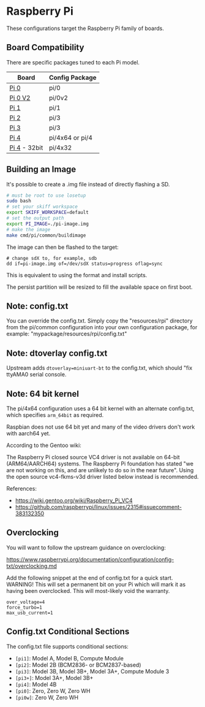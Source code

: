 # Raspberry Pi

These configurations target the Raspberry Pi family of boards.

## Board Compatibility

There are specific packages tuned to each Pi model.

| **Board**       | **Config Package** |
| --------------- | -----------------  |
| [Pi 0]          | pi/0               |
| [Pi 0 V2]       | pi/0v2             |
| [Pi 1]          | pi/1               |
| [Pi 2]          | pi/3               |
| [Pi 3]          | pi/3               |
| [Pi 4]          | pi/4x64 or pi/4    |
| [Pi 4] - 32bit  | pi/4x32            |

[Pi 0]: https://www.raspberrypi.org/products/raspberry-pi-zero/
[Pi 0 V2]: https://www.raspberrypi.com/products/raspberry-pi-zero-2-w/
[Pi 1]: https://www.raspberrypi.org/products/raspberry-pi-1-model-b/
[Pi 2]: https://www.raspberrypi.org/products/raspberry-pi-2-model-b/
[Pi 3]: https://www.raspberrypi.org/products/raspberry-pi-3-model-b/
[Pi 4]: https://www.raspberrypi.org/products/raspberry-pi-4-model-b/

## Building an Image

It's possible to create a .img file instead of directly flashing a SD.

```sh
# must be root to use losetup
sudo bash
# set your skiff workspace
export SKIFF_WORKSPACE=default
# set the output path
export PI_IMAGE=./pi-image.img
# make the image
make cmd/pi/common/buildimage
```

The image can then be flashed to the target:

```
# change sdX to, for example, sdb
dd if=pi-image.img of=/dev/sdX status=progress oflag=sync
```

This is equivalent to using the format and install scripts.

The persist partition will be resized to fill the available space on first boot.

## Note: config.txt

You can override the config.txt. Simply copy the "resources/rpi" directory from
the pi/common configuration into your own configuration package, for example:
"mypackage/resources/rpi/config.txt"

## Note: dtoverlay config.txt

Upstream adds `dtoverlay=miniuart-bt` to the config.txt, which should "fix
ttyAMA0 serial console.

## Note: 64 bit kernel

The pi/4x64 configuration uses a 64 bit kernel with an alternate config.txt,
which specifies `arm_64bit` as required.

Raspbian does not use 64 bit yet and many of the video drivers don't work with
aarch64 yet.

According to the Gentoo wiki:

  The Raspberry Pi closed source VC4 driver is not available on 64-bit
  (ARM64/AARCH64) systems. The Raspberry Pi foundation has stated "we are not
  working on this, and are unlikely to do so in the near future". Using the open
  source vc4-fkms-v3d driver listed below instead is recommended.

References:

 - https://wiki.gentoo.org/wiki/Raspberry_Pi_VC4
 - https://github.com/raspberrypi/linux/issues/2315#issuecomment-383132350

## Overclocking

You will want to follow the upstream guidance on overclocking: 

https://www.raspberrypi.org/documentation/configuration/config-txt/overclocking.md

Add the following snippet at the end of config.txt for a quick start. WARNING!
This will set a permanent bit on your Pi which will mark it as having been
overclocked. This will most-likely void the warranty.

```
over_voltage=4
force_turbo=1
max_usb_current=1
```


## Config.txt Conditional Sections

The config.txt file supports conditional sections:

 - `[pi1]`:	Model A, Model B, Compute Module
 - `[pi2]`:	Model 2B (BCM2836- or BCM2837-based)
 - `[pi3]`:	Model 3B, Model 3B+, Model 3A+, Compute Module 3
 - `[pi3+]`:	Model 3A+, Model 3B+
 - `[pi4]`:	Model 4B
 - `[pi0]`:	Zero, Zero W, Zero WH
 - `[pi0w]`:	Zero W, Zero WH

